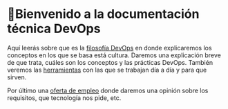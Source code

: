# 👋Bienvenido a la documentación técnica DevOps

Aquí leerás sobre que es la [filosofía DevOps](Filosofia_DevOps.md) en donde explicaremos los conceptos en los que se basa está cultura. Daremos una explicación breve de que trata, cuáles son los conceptos y las prácticas DevOps. También veremos las [herramientas](Herramientas_DevOps.md) con las que se trabajan día a día y para que sirven.

Por último una [oferta de empleo](Oferta_Empleo.md) donde daremos una opinión sobre los requisitos, que tecnología nos pide, etc.
